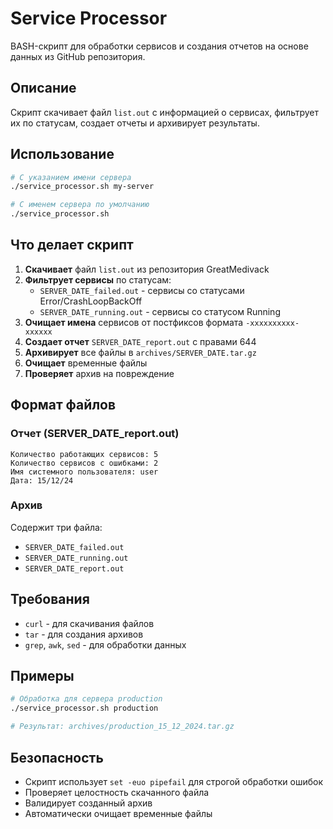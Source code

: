 # Service Processor

BASH-скрипт для обработки сервисов и создания отчетов на основе данных из GitHub репозитория.

## Описание

Скрипт скачивает файл `list.out` с информацией о сервисах, фильтрует их по статусам, создает отчеты и архивирует результаты.

## Использование

```bash
# С указанием имени сервера
./service_processor.sh my-server

# С именем сервера по умолчанию
./service_processor.sh
```

## Что делает скрипт

1. **Скачивает** файл `list.out` из репозитория GreatMedivack
2. **Фильтрует сервисы** по статусам:
   - `SERVER_DATE_failed.out` - сервисы со статусами Error/CrashLoopBackOff
   - `SERVER_DATE_running.out` - сервисы со статусом Running
3. **Очищает имена** сервисов от постфиксов формата `-xxxxxxxxxx-xxxxxx`
4. **Создает отчет** `SERVER_DATE_report.out` с правами 644
5. **Архивирует** все файлы в `archives/SERVER_DATE.tar.gz`
6. **Очищает** временные файлы
7. **Проверяет** архив на повреждение

## Формат файлов

### Отчет (SERVER_DATE_report.out)
```
Количество работающих сервисов: 5
Количество сервисов с ошибками: 2
Имя системного пользователя: user
Дата: 15/12/24
```

### Архив
Содержит три файла:
- `SERVER_DATE_failed.out`
- `SERVER_DATE_running.out` 
- `SERVER_DATE_report.out`

## Требования

- `curl` - для скачивания файлов
- `tar` - для создания архивов
- `grep`, `awk`, `sed` - для обработки данных

## Примеры

```bash
# Обработка для сервера production
./service_processor.sh production

# Результат: archives/production_15_12_2024.tar.gz
```

## Безопасность

- Скрипт использует `set -euo pipefail` для строгой обработки ошибок
- Проверяет целостность скачанного файла
- Валидирует созданный архив
- Автоматически очищает временные файлы
